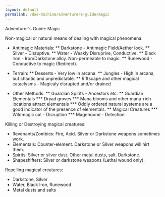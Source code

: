 ```yaml
---
layout: default
permalink: /dae-machina/adventurers-guide/magic
---
```


Adventurer's Guide: Magic

Non-magical or natural means of dealing with magical phenomena:
  * Antimagic Materials:
  ** Darkstone - Antimagic Field/Aether lock.
  ** Silver - Disruptive.
  ** Water - Weakly Disruprive, Conductive.
  ** Black Iron - Iron/Darkstone alloy. Non-permeable to magic.
  ** Runewood - Conductive to magic (Redirect).

  * Terrain:
  ** Desserts - Very low in arcana.
  ** Jungles - High in arcana, but chaotic and unpredictable.
  ** Riftscape and other magical cataclysms - Magicaly disrupted and/or drained

  * Other Methods:
  ** Guardian Spirits - Ancestors etc.
  ** Guardian Elementals
  *** Dryad groves
  *** Mana blooms and other mana-rich locations attract elementals
  *** Oddly ordered natural systems are a good indicator of the presence of elementals.
  ** Magical Creatures
  *** Wildmagic cat - Disruption
  *** Magehound - Detection

Killing or Destroying magical creatures:

  * Revenants/Zombies: Fire, Acid. Silver or Darkstone weapons sometimes work.
  * Elementals: Counter-element. Darkstone or Silver weapons will hirt them.
  * Spirits: Silver or silver dust. Other metal dusts, salt. Darkstone.
  * Shapeshifters: Silver or darkstone weapons (Lethal wound only).

Repelling magical creatures:
  * Darkstone, Silver
  * Water, Black Iron, Runewood
  * Metal dusts and salts
